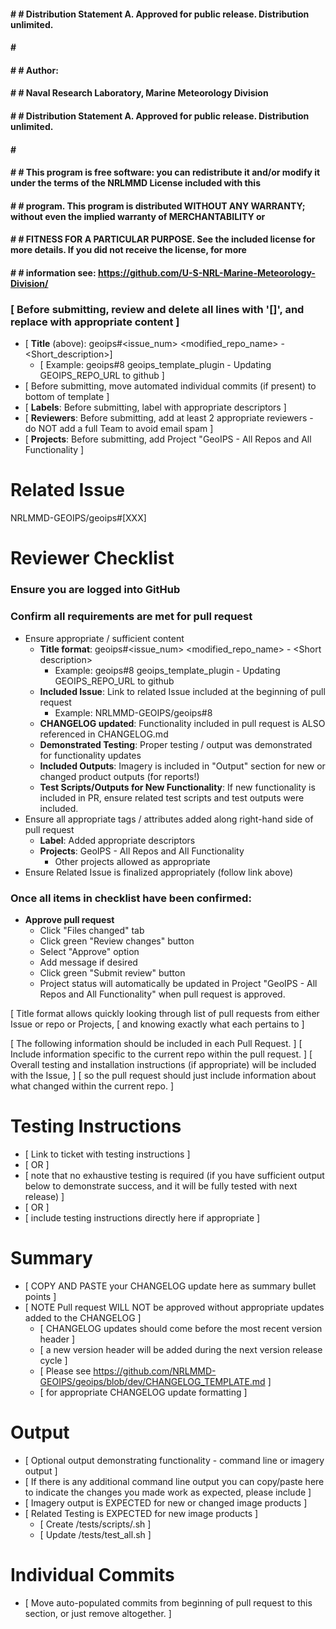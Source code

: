 #### # # Distribution Statement A. Approved for public release. Distribution unlimited.
#### # # 
#### # # Author:
#### # # Naval Research Laboratory, Marine Meteorology Division
#### # # Distribution Statement A. Approved for public release. Distribution unlimited.
#### # # 
#### # # This program is free software: you can redistribute it and/or modify it under the terms of the NRLMMD License included with this 
#### # # program. This program is distributed WITHOUT ANY WARRANTY; without even the implied warranty of MERCHANTABILITY or
#### # # FITNESS FOR A PARTICULAR PURPOSE. See the included license for more details. If you did not receive the license, for more
#### # # information see: https://github.com/U-S-NRL-Marine-Meteorology-Division/

### \[ Before submitting, review and delete all lines with '[]', and replace with appropriate content ]
* \[ **Title** (above): geoips#\<issue_num> <modified_repo_name> - <Short_description>]
     * \[ Example: geoips#8 geoips_template_plugin - Updating GEOIPS_REPO_URL to github ]
* \[ Before submitting, move automated individual commits (if present) to bottom of template ]
* \[ **Labels**: Before submitting, label with appropriate descriptors ]
* \[ **Reviewers**: Before submitting, add at least 2 appropriate reviewers - do NOT add a full Team to avoid email spam ]
* \[ **Projects**: Before submitting, add Project "GeoIPS - All Repos and All Functionality ]
 
# Related Issue
NRLMMD-GEOIPS/geoips#[XXX]

# Reviewer Checklist

### Ensure you are logged into GitHub

### Confirm all requirements are met for pull request
* Ensure appropriate / sufficient content
    * **Title format**: geoips#<issue_num> <modified_repo_name> - \<Short description>
        * Example: geoips#8 geoips_template_plugin - Updating GEOIPS_REPO_URL to github
    * **Included Issue**: Link to related Issue included at the beginning of pull request
        * Example: NRLMMD-GEOIPS/geoips#8
    * **CHANGELOG updated**: Functionality included in pull request is ALSO referenced in CHANGELOG.md
    * **Demonstrated Testing**: Proper testing / output was demonstrated for functionality updates
    * **Included Outputs**: Imagery is included in "Output" section for new or changed product outputs (for reports!)
    * **Test Scripts/Outputs for New Functionality**: If new functionality is included in PR,
        ensure related test scripts and test outputs were included.
* Ensure all appropriate tags / attributes added along right-hand side of pull request
    * **Label**: Added appropriate descriptors
    * **Projects**: GeoIPS - All Repos and All Functionality
        * Other projects allowed as appropriate
* Ensure Related Issue is finalized appropriately (follow link above)
    
### Once all items in checklist have been confirmed:
* **Approve pull request**
    * Click "Files changed" tab
    * Click green "Review changes" button
    * Select "Approve" option
    * Add message if desired
    * Click green "Submit review" button
    * Project status will automatically be updated in Project "GeoIPS - All Repos and All Functionality" when pull request is approved.

[ Title format allows quickly looking through list of pull requests from either Issue or repo or Projects,
[ and knowing exactly what each pertains to ]

[ The following information should be included in each Pull Request. ]
[ Include information specific to the current repo within the pull request. ]
[ Overall testing and installation instructions (if appropriate) will be included with the Issue, ]
[ so the pull request should just include information about what changed within the current repo. ]
 
# Testing Instructions
* [ Link to ticket with testing instructions ]
* [ OR ]
* [ note that no exhaustive testing is required (if you have sufficient output below to demonstrate success, and it will be fully tested with next release) ]
* [ OR ]
* [ include testing instructions directly here if appropriate ]

# Summary
* [ COPY AND PASTE your CHANGELOG update here as summary bullet points ]
* [ NOTE Pull request WILL NOT be approved without appropriate updates added to the CHANGELOG ]
   * [ CHANGELOG updates should come before the most recent version header ]
   * [     a new version header will be added during the next version release cycle ]
   * [ Please see https://github.com/NRLMMD-GEOIPS/geoips/blob/dev/CHANGELOG_TEMPLATE.md ]
   * [     for appropriate CHANGELOG update formatting ]

# Output
* [ Optional output demonstrating functionality - command line or imagery output ]
* [ If there is any additional command line output you can copy/paste here to indicate the changes you made work as expected, please include ]
* [ Imagery output is EXPECTED for new or changed image products ]
* [ Related Testing is EXPECTED for new image products ]
    * [ Create <repo>/tests/scripts/<testname>.sh ]
    * [ Update <repo>/tests/test_all.sh ]

  
# Individual Commits
* [ Move auto-populated commits from beginning of pull request to this section, or just remove altogether. ]
